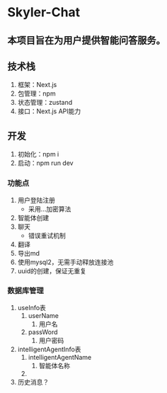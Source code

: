 # Skyler-Chat

## 本项目旨在为用户提供智能问答服务。

## 技术栈
1. 框架：Next.js
2. 包管理：npm
3. 状态管理：zustand
4. 接口：Next.js API能力

## 开发
1. 初始化：npm i
2. 启动：npm run dev

### 功能点
1. 用户登陆注册
   - 采用...加密算法
2. 智能体创建
3. 聊天
   - 错误重试机制
4. 翻译
5. 导出md
6. 使用mysql2，无需手动释放连接池
7. uuid的创建，保证无重复




### 数据库管理
1. useInfo表
   1. userName
      1. 用户名
   2. passWord
      1. 用户密码
2. intelligentAgentInfo表
   1. intelligentAgentName
      1. 智能体名称
   2. 
3. 历史消息？

